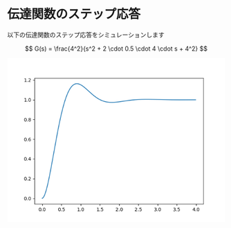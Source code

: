 # 伝達関数のステップ応答

以下の伝達関数のステップ応答をシミュレーションします

$$
G(s) = \frac{4^2}{s^2 + 2 \cdot 0.5 \cdot 4 \cdot s + 4^2}
$$

![](../fig/step_responce.png)